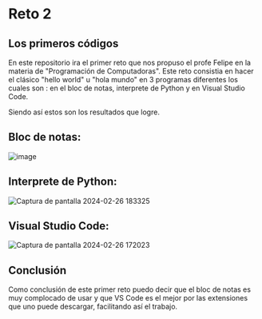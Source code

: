 # Reto 2 
## Los primeros códigos
En este repositorio ira el primer reto que nos propuso el profe Felipe en la materia de "Programación de Computadoras". Este reto consistia en hacer el clásico "hello world" u "hola mundo" en 3 programas diferentes los cuales son : en el bloc de notas, interprete de Python y en Visual Studio Code.

Siendo así estos son los resultados que logre.

## Bloc de notas:
![image](https://github.com/JMC020406/Reto-2/assets/159207395/7ea5d2d1-cc2b-4ee8-96c7-a07bd5c74b46)

## Interprete de Python:
![Captura de pantalla 2024-02-26 183325](https://github.com/JMC020406/Reto-2/assets/159207395/993eac38-fa35-4066-b510-6ae159e22695)

## Visual Studio Code:
![Captura de pantalla 2024-02-26 172023](https://github.com/JMC020406/Reto-2/assets/159207395/335d41e9-f2eb-48a7-8ace-5d4c52399126)

## Conclusión
Como conclusión de este primer reto puedo decir que el bloc de notas es muy complocado de usar y que VS Code es el mejor por las extensiones que uno puede descargar, facilitando así el trabajo.
